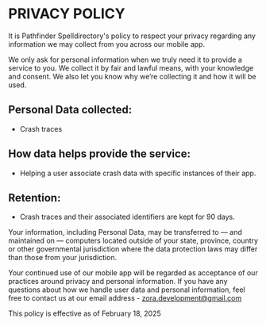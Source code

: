 # PRIVACY POLICY

It is Pathfinder Spelldirectory's policy to respect your privacy regarding any information we may collect from you across our mobile app.

We only ask for personal information when we truly need it to provide a service to you. We collect it by fair and lawful means, with your knowledge and consent. We also let you know why we’re collecting it and how it will be used.

## Personal Data collected:
- Crash traces

## How data helps provide the service:
- Helping a user associate crash data with specific instances of their app.

## Retention:
- Crash traces and their associated identifiers are kept for 90 days.

Your information, including Personal Data, may be transferred to — and maintained on — computers located outside of your state, province, country or other governmental jurisdiction where the data protection laws may differ than those from your jurisdiction.

Your continued use of our mobile app will be regarded as acceptance of our practices around privacy and personal information. If you have any questions about how we handle user data and personal information, feel free to contact us at our email address - zora.development@gmail.com

This policy is effective as of February 18, 2025
